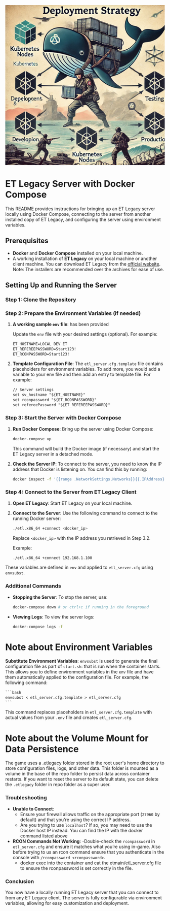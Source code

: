 ![Wolfenstein: Enemy Territory](../docs/Wolfenstein-Enemy-Territory-K8s.webp)


# ET Legacy Server with Docker Compose

This README provides instructions for bringing up an ET Legacy server locally using Docker Compose, connecting to the server from another installed copy of ET Legacy, and configuring the server using environment variables.

## Prerequisites

- **Docker** and **Docker Compose** installed on your local machine.
- A working installation of **ET Legacy** on your local machine or another client machine. You can download ET Legacy from the [official website](https://www.etlegacy.com/download). Note: The installers are recommended over the archives for ease of use.

## Setting Up and Running the Server

### Step 1: Clone the Repository

### Step 2: Prepare the Environment Variables (if needed)

1. **A working sample `env` file**: has been provided

    Update the `env` file with your desired settings (optional). For example:

    ```dotenv
    ET_HOSTNAME=LOCAL DEV ET
    ET_REFEREEPASSWORD=Start123!
    ET_RCONPASSWORD=Start123!
    ```

2. **Template Configuration File**: The `etl_server.cfg.template` file contains placeholders for environment variables. To add more, you would add a variable to your env file and then add an entry to template file. For example:

    ```plaintext
    // Server settings
    set sv_hostname "${ET_HOSTNAME}"                             
    set rconpassword "${ET_RCONPASSWORD}"        
    set refereePassword "${ET_REFEREEPASSWORD}"  
    ```

### Step 3: Start the Server with Docker Compose

1. **Run Docker Compose**: Bring up the server using Docker Compose:

    ```bash
    docker-compose up
    ```

    This command will build the Docker image (if necessary) and start the ET Legacy server in a detached mode.

2. **Check the Server IP**: To connect to the server, you need to know the IP address that Docker is listening on. You can find this by running:

    ```bash
    docker inspect -f '{{range .NetworkSettings.Networks}}{{.IPAddress}}{{end}}' wolfenstein-et-server-1
    ```


### Step 4: Connect to the Server from ET Legacy Client

1. **Open ET Legacy**: Start ET Legacy on your local machine.

2. **Connect to the Server**: Use the following command to connect to the running Docker server:

    ```bash
    ./etl.x86_64 +connect <docker_ip>
    ```

    Replace `<docker_ip>` with the IP address you retrieved in Step 3.2.

    Example:

    ```bash
    ./etl.x86_64 +connect 192.168.1.100
    ```

These variables are defined in `env` and applied to `etl_server.cfg` using `envsubst`.

### Additional Commands

- **Stopping the Server**: To stop the server, use:

    ```bash
    docker-compose down # or ctrl+c if running in the foreground 
    ```

- **Viewing Logs**: To view the server logs:

    ```bash
    docker-compose logs -f
    ```


# Note about Environment Variables
**Substitute Environment Variables**: `envsubst` is used to generate the final configuration file as part of `start.sh`: that is run when the container starts. This allows you to define environment variables in the `env` file and have them automatically applied to the configuration file. For example, the following command:

    ```bash
    envsubst < etl_server.cfg.template > etl_server.cfg
    ```

This command replaces placeholders in `etl_server.cfg.template` with actual values from your `.env` file and creates `etl_server.cfg`.

# Note about the Volume Mount for Data Persistence
The game uses a .etlegacy folder stored in the root user's home directory to store configuration files, logs, and other data. This folder is mounted as a volume in the base of the repo folder to persist data across container restarts. If you want to reset the server to its default state, you can delete the `.etlegacy` folder in repo folder as a super user.

### Troubleshooting

- **Unable to Connect**: 
    - Ensure your firewall allows traffic on the appropriate port (`27960` by default) and that you're using the correct IP address.
    - Are you trying to use `localhost`? If so, you may need to use the Docker host IP instead. You can find the IP with the docker command listed above
- **RCON Commands Not Working**: 
    -Double-check the `rconpassword` in `etl_server.cfg` and ensure it matches what you’re using in-game. Also before trying to us an rcon command ensure that you authenticate in the console with `/rconpassword <rconpassword>`.
    - docker exec into the container and cat the etmain/etl_server.cfg file to ensure the rconpassword is set correctly in the file.

### Conclusion

You now have a locally running ET Legacy server that you can connect to from any ET Legacy client. The server is fully configurable via environment variables, allowing for easy customization and deployment.

